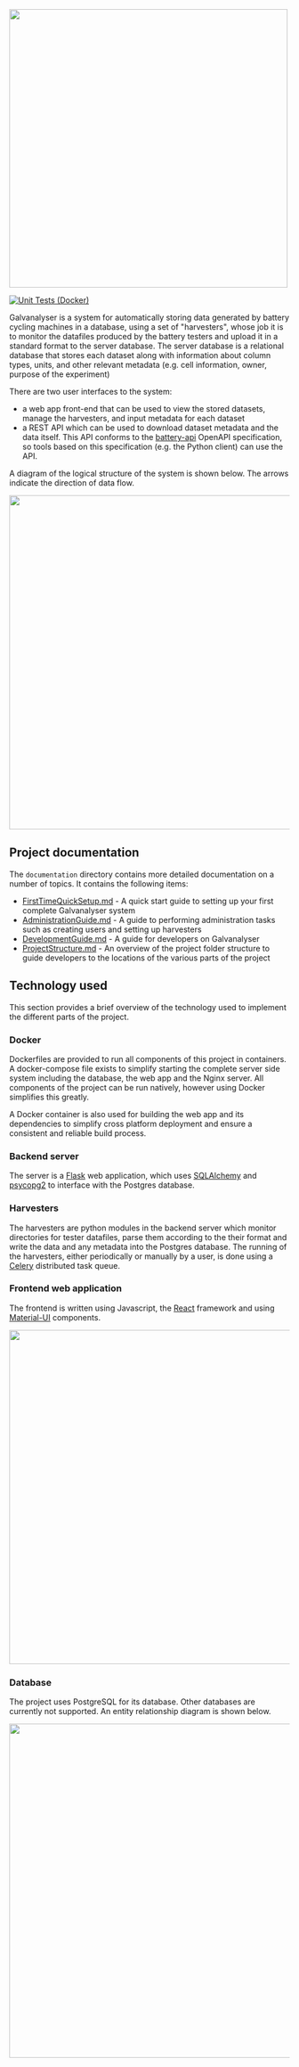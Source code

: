 <img src="https://github.com/Battery-Intelligence-Lab/galvanalyser/raw/main/docs/Galvanalyser-logo-sm.png" width="500" />

[![Unit Tests (Docker)](https://github.com/Battery-Intelligence-Lab/galvanalyser/actions/workflows/unit-test.yml/badge.svg)](https://github.com/Battery-Intelligence-Lab/galvanalyser/actions/workflows/unit-test.yml)

Galvanalyser is a system for automatically storing data generated by battery cycling 
machines in a database, using a set of "harvesters", whose job it is to monitor the 
datafiles produced by the battery testers and upload it in a standard format to the 
server database. The server database is a relational database that stores each dataset 
along with information about column types, units, and other relevant metadata (e.g. cell 
information, owner, purpose of the experiment)

There are two user interfaces to the system:
- a web app front-end that can be used to view the stored datasets, manage the 
  harvesters, and input metadata for each dataset
- a REST API which can be used to download dataset metadata and the data itself. This 
  API conforms to the [battery-api](https://github.com/martinjrobins/battery-api) 
  OpenAPI specification, so tools based on this specification (e.g. the Python client) 
  can use the API.
  
A diagram of the logical structure of the system is shown below. The arrows indicate the 
direction of data flow.

<img src="https://github.com/Battery-Intelligence-Lab/galvanalyser/raw/main/docs/GalvanalyserStructure.PNG" width="600" />


## Project documentation

The `documentation` directory contains more detailed documentation on a number of topics. It contains the following items:
* [FirstTimeQuickSetup.md](./docs/FirstTimeQuickSetup.md) - A quick start guide to 
  setting up your first complete Galvanalyser system
* [AdministrationGuide.md](./docs/AdministrationGuide.md) - A guide to performing 
  administration tasks such as creating users and setting up harvesters
* [DevelopmentGuide.md](./docs/DevelopmentGuide.md) - A guide for developers on 
  Galvanalyser
* [ProjectStructure.md](./docs/ProjectStructure.md) - An overview of the project folder 
  structure to guide developers to the locations of the various parts of the project

## Technology used

This section provides a brief overview of the technology used to implement the different parts of the project.

### Docker

Dockerfiles are provided to run all components of this project in containers. A docker-compose file exists to simplify starting the complete server side system including the database, the web app and the Nginx server. All components of the project can be run natively, however using Docker simplifies this greatly.

A Docker container is also used for building the web app and its dependencies to simplify cross platform deployment and ensure a consistent and reliable build process.

### Backend server

The server is a [Flask](flask.palletsprojects.com) web application, which uses 
[SQLAlchemy](https://www.sqlalchemy.org/) and [psycopg2](https://www.psycopg.org/) to 
interface with the Postgres database.

### Harvesters 

The harvesters are python modules in the backend server which monitor directories for 
tester datafiles, parse them according to the their format and write the data and any 
metadata into the Postgres database. The running of the harvesters, either periodically 
or manually by a user, is done using a [Celery](https://docs.celeryproject.org/) 
distributed task queue.

### Frontend web application

The frontend is written using Javascript, the [React](https://reactjs.org/) framework 
and using [Material-UI](https://material-ui.com/) components.

<img src="https://github.com/Battery-Intelligence-Lab/galvanalyser/raw/main/docs/galvanalyser_frontend.jpg" width="600" />


### Database

The project uses PostgreSQL for its database. Other databases are currently not 
supported. An entity relationship diagram is shown below.

<img src="https://github.com/Battery-Intelligence-Lab/galvanalyser/raw/main/docs/Galvanalyser_DB_ERD.png" width="600" />

